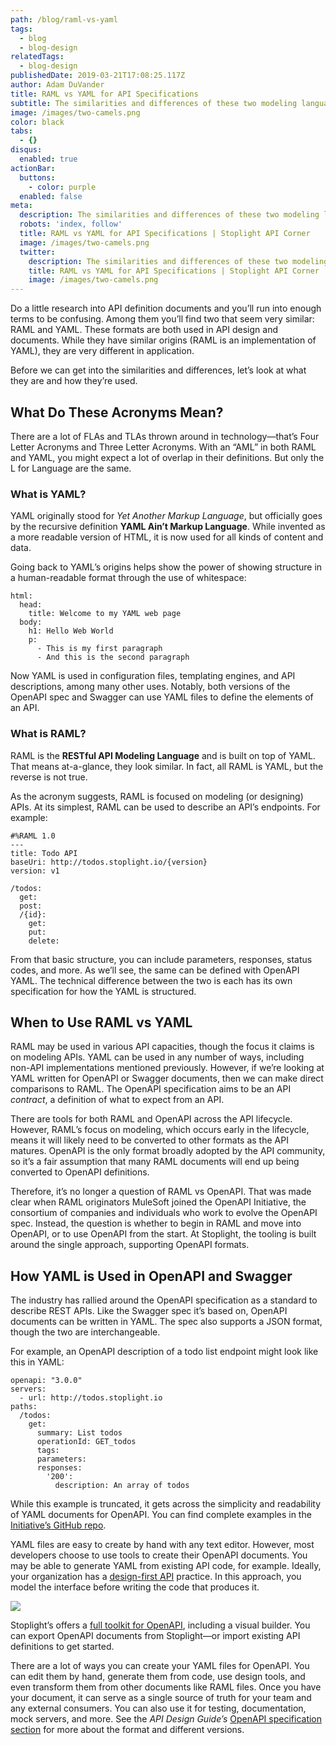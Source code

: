 ```yaml
---
path: /blog/raml-vs-yaml
tags:
  - blog
  - blog-design
relatedTags:
  - blog-design
publishedDate: 2019-03-21T17:08:25.117Z
author: Adam DuVander
title: RAML vs YAML for API Specifications
subtitle: The similarities and differences of these two modeling languages
image: /images/two-camels.png
color: black
tabs:
  - {}
disqus:
  enabled: true
actionBar:
  buttons:
    - color: purple
  enabled: false
meta:
  description: The similarities and differences of these two modeling languages
  robots: 'index, follow'
  title: RAML vs YAML for API Specifications | Stoplight API Corner
  image: /images/two-camels.png
  twitter:
    description: The similarities and differences of these two modeling languages
    title: RAML vs YAML for API Specifications | Stoplight API Corner
    image: /images/two-camels.png
---
```

Do a little research into API definition documents and you’ll run into enough terms to be confusing. Among them you’ll find two that seem very similar: RAML and YAML. These formats are both used in API design and documents. While they have similar origins (RAML is an implementation of YAML), they are very different in application.

Before we can get into the similarities and differences, let’s look at what they are and how they’re used.

## What Do These Acronyms Mean?

There are a lot of FLAs and TLAs thrown around in technology—that’s Four Letter Acronyms and Three Letter Acronyms. With an “AML” in both RAML and YAML, you might expect a lot of overlap in their definitions. But only the L for Language are the same.

### What is YAML?

YAML originally stood for _Yet Another Markup Language_, but officially goes by the recursive definition **YAML Ain’t Markup Language**. While invented as a more readable version of HTML, it is now used for all kinds of content and data.

Going back to YAML’s origins helps show the power of showing structure in a human-readable format through the use of whitespace:

```
html:
  head:
    title: Welcome to my YAML web page
  body:
    h1: Hello Web World
    p:
      - This is my first paragraph
      - And this is the second paragraph
```

Now YAML is used in configuration files, templating engines, and API descriptions, among many other uses. Notably, both versions of the OpenAPI spec and Swagger can use YAML files to define the elements of an API.

### What is RAML?

RAML is the **RESTful API Modeling Language** and is built on top of YAML. That means at-a-glance, they look similar. In fact, all RAML is YAML, but the reverse is not true.

As the acronym suggests, RAML is focused on modeling (or designing) APIs. At its simplest, RAML can be used to describe an API’s endpoints. For example:

```
#%RAML 1.0
---
title: Todo API
baseUri: http://todos.stoplight.io/{version}
version: v1

/todos:
  get:
  post:
  /{id}:
    get:
    put:
    delete:
```

From that basic structure, you can include parameters, responses, status codes, and more. As we’ll see, the same can be defined with OpenAPI YAML. The technical difference between the two is each has its own specification for how the YAML is structured.

## When to Use RAML vs YAML

RAML may be used in various API capacities, though the focus it claims is on modeling APIs. YAML can be used in any number of ways, including non-API implementations mentioned previously. However, if we’re looking at YAML written for OpenAPI or Swagger documents, then we can make direct comparisons to RAML. The OpenAPI specification aims to be an API _contract_, a definition of what to expect from an API.

There are tools for both RAML and OpenAPI across the API lifecycle. However, RAML’s focus on modeling, which occurs early in the lifecycle, means it will likely need to be converted to other formats as the API matures. OpenAPI is the only format broadly adopted by the API community, so it’s a fair assumption that many RAML documents will end up being converted to OpenAPI definitions.

Therefore, it’s no longer a question of RAML vs OpenAPI. That was made clear when RAML originators MuleSoft joined the OpenAPI Initiative, the consortium of companies and individuals who work to evolve the OpenAPI spec. Instead, the question is whether to begin in RAML and move into OpenAPI, or to use OpenAPI from the start. At Stoplight, the tooling is built around the single approach, supporting OpenAPI formats.

## How YAML is Used in OpenAPI and Swagger

The industry has rallied around the OpenAPI specification as a standard to describe REST APIs. Like the Swagger spec it’s based on, OpenAPI documents can be written in YAML. The spec also supports a JSON format, though the two are interchangeable.

For example, an OpenAPI description of a todo list endpoint might look like this in YAML:

```
openapi: "3.0.0"
servers:
  - url: http://todos.stoplight.io
paths:
  /todos:
    get:
      summary: List todos
      operationId: GET_todos
      tags:
      parameters:
      responses:
        '200':
          description: An array of todos
```

While this example is truncated, it gets across the simplicity and readability of YAML documents for OpenAPI. You can find complete examples in the [Initiative’s GitHub repo](https://github.com/OAI/OpenAPI-Specification/tree/master/examples/v3.0).

YAML files are easy to create by hand with any text editor. However, most developers choose to use tools to create their OpenAPI documents. You may be able to generate YAML from existing API code, for example. Ideally, your organization has a [design-first API](https://stoplight.io/api-design-guide/basics/) practice. In this approach, you model the interface before writing the code that produces it.

![](/images/api-design-modeling.png)

Stoplight’s offers a [full toolkit for OpenAPI](https://stoplight.io/), including a visual builder. You can export OpenAPI documents from Stoplight—or import existing API definitions to get started.

There are a lot of ways you can create your YAML files for OpenAPI. You can edit them by hand, generate them from code, use design tools, and even transform them from other documents like RAML files. Once you have your document, it can serve as a single source of truth for your team and any external consumers. You can also use it for testing, documentation, mock servers, and more. See the _API Design Guide’s_ [OpenAPI specification section](https://stoplight.io/api-design-guide/oas-spec/) for more about the format and different versions.
